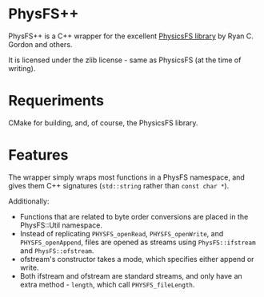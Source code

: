 PhysFS++
========

PhysFS++ is a C++ wrapper for the excellent [PhysicsFS library][1] by Ryan C.
Gordon and others.

[1]: http://icculus.org/physfs

It is licensed under the zlib license - same as PhysicsFS (at the time of 
writing).

Requeriments
============
CMake for building, and, of course, the PhysicsFS library.

Features
========
The wrapper simply wraps most functions in a PhysFS namespace, and gives them 
C++ signatures (`std::string` rather than `const char *`).

Additionally:
 - Functions that are related to byte order conversions are placed in the 
PhysFS::Util namespace.
 - Instead of replicating `PHYSFS_openRead`, `PHYSFS_openWrite`, and 
`PHYSFS_openAppend`, files are opened as streams using `PhysFS::ifstream` and 
`PhysFS::ofstream`.
 - ofstream's constructor takes a mode, which specifies either append or write.
 - Both ifstream and ofstream are standard streams, and only have an extra
 method - `length`, which call `PHYSFS_fileLength`.